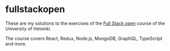 # fullstackopen

These are my solutions to the exercises of the [Full Stack open](https://fullstackopen.com/en/) course of the University of Helsinki.

The course covers React, Redux, Node.js, MongoDB, GraphQL, TypeScript and more.
